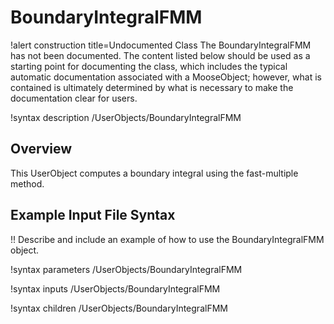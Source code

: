 # BoundaryIntegralFMM

!alert construction title=Undocumented Class
The BoundaryIntegralFMM has not been documented. The content listed below should be used as a starting point for
documenting the class, which includes the typical automatic documentation associated with a
MooseObject; however, what is contained is ultimately determined by what is necessary to make the
documentation clear for users.

!syntax description /UserObjects/BoundaryIntegralFMM

## Overview

This UserObject computes a boundary integral using the fast-multiple method.

## Example Input File Syntax

!! Describe and include an example of how to use the BoundaryIntegralFMM object.

!syntax parameters /UserObjects/BoundaryIntegralFMM

!syntax inputs /UserObjects/BoundaryIntegralFMM

!syntax children /UserObjects/BoundaryIntegralFMM
